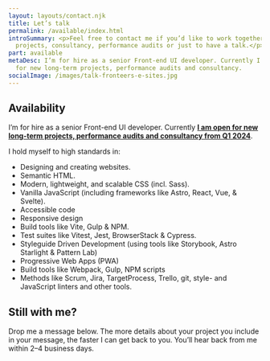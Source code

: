 ```yaml
---
layout: layouts/contact.njk
title: Let’s talk
permalink: /available/index.html
introSummary: <p>Feel free to contact me if you’d like to work together on
  projects, consultancy, performance audits or just to have a talk.</p>
part: available
metaDesc: I’m for hire as a senior Front-end UI developer. Currently I’m open
  for new long-term projects, performance audits and consultancy.
socialImage: /images/talk-fronteers-e-sites.jpg
---
```


## Availability

I’m for hire as a senior Front-end UI developer. Currently **[I am open for new long-term projects, performance audits and consultancy from Q1 2024](#heading-still-with-me)**.

I hold myself to high standards in:

- Designing and creating websites.
- Semantic HTML.
- Modern, lightweight, and scalable CSS (incl. Sass).
- Vanilla JavaScript (including frameworks like Astro, React, Vue, & Svelte).
- Accessible code
- Responsive design
- Build tools like Vite, Gulp & NPM.
- Test suites like Vitest, Jest, BrowserStack & Cypress.
- Styleguide Driven Development (using tools like Storybook, Astro Starlight & Pattern Lab)
- Progressive Web Apps (PWA)
- Build tools like Webpack, Gulp, NPM scripts
- Methods like Scrum, Jira, TargetProcess, Trello, git, style- and JavaScript linters and other tools.

## Still with me?

Drop me a message below. The more details about your project you include in your message, the faster I can get back to you. You’ll hear back from me within 2–4 business days.
